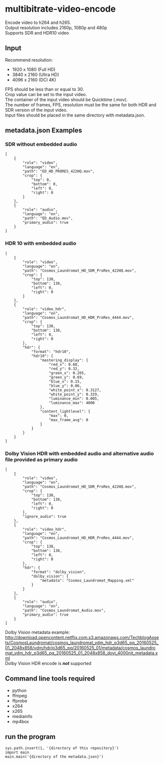 # multibitrate-video-encode
Encode video to h264 and h265.\
Output resolution includes 2160p, 1080p and 480p\
Supports SDR and HDR10 video

## Input
Recommend resolution:
 - 1920 x 1080 (Full HD)
 - 3840 x 2160 (Ultra HD)
 - 4096 x 2160 (DCI 4K)

FPS should be less than or equal to 30.\
Crop value can be set to the input video.\
The container of the input video should be Quicktime (.mov).\
The number of frames, FPS, resolution must be the same for both HDR and SDR version of the input video.\
Input files should be placed in the same directory with metadata.json.


## metadata.json Examples
### SDR without embedded audio
``````
[
	{
		"role": "video",
		"language": "en",
		"path": "ED_HD_PRORES_422HQ.mov",
		"crop": {
			"top": 0,
			"bottom": 0,
			"left": 0,
			"right": 0
		}
	},
	{
	    "role": "audio",
		"language": "en",
	    "path": "ED_Audio.mov",
	    "primary_audio": true
	}
]
``````
### HDR 10 with embedded audio
``````
[
	{
		"role": "video",
		"language": "en",
		"path": "Cosmos_Laundromat_HD_SDR_ProRes_422HQ.mov",
		"crop": {
			"top": 138,
			"bottom": 138,
			"left": 0,
			"right": 0
		}
	},
	{
		"role": "video_hdr",
		"language": "en",
		"path": "Cosmos_Laundromat_HD_HDR_ProRes_4444.mov",
		"crop": {
			"top": 138,
			"bottom": 138,
			"left": 0,
			"right": 0
		},
		"hdr": {
			"format": "hdr10",
			"hdr10": {
				"mastering_display": {
					"red_x": 0.68,
					"red_y": 0.32,
					"green_x": 0.265,
					"green_y": 0.69,
					"blue_x": 0.15,
					"blue_y": 0.06,
					"white_point_x": 0.3127,
					"white_point_y": 0.329,
					"luminance_min": 0.005,
					"luminance_max": 4000
				},
				"content_lightlevel": {
					"max": 0,
					"max_frame_avg": 0
				}
			}
		}
	}
]
``````
### Dolby Vision HDR with embedded audio and alternative audio file provided as primary audio
```
[
	{
		"role": "video",
		"language": "en",
		"path": "Cosmos_Laundromat_HD_SDR_ProRes_422HQ.mov",
		"crop": {
			"top": 138,
			"bottom": 138,
			"left": 0,
			"right": 0
		},
		"ignore_audio": true
	},
	{
		"role": "video_hdr",
		"language": "en",
		"path": "Cosmos_Laundromat_HD_HDR_ProRes_4444.mov",
		"crop": {
			"top": 138,
			"bottom": 138,
			"left": 0,
			"right": 0
		},
		"hdr": {
			"format": "dolby_vision",
			"dolby_vision": {
				"metadata": "Cosmos_Laundromat_Mapping.xml"
			}
		}
	},
	{
	    "role": "audio",
        "language": "en",
	    "path": "Cosmos_Laundromat_Audio.mov",
	    "primary_audio": true
	}
]
```

Dolby Vision metadata example: http://download.opencontent.netflix.com.s3.amazonaws.com/TechblogAssets/CosmosLaundromat/cosmos_laundromat_vdm_hdr_p3d65_pq_20160525_01_2048x858/vdm/hdr/p3d65_pq/20160525_01/metadata/cosmos_laundromat_vdm_hdr_p3d65_pq_20160525_01_2048x858_dovi_4000nit_metadata.xml \
Dolby Vision HDR encode is **_not_** supported

## Command line tools required
- python
- ffmpeg
- ffprobe
- x264
- x265
- mediainfo
- mp4box

## run the program
``````
sys.path.insert(1, '{directory of this repository}')
import main
main.main('{directory of the metadata.json}')
``````
